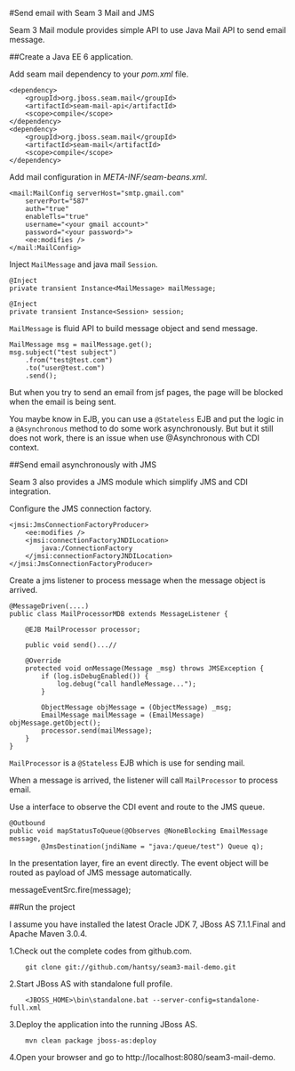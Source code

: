 #Send email with Seam 3 Mail and JMS


 Seam 3 Mail module provides simple API to use Java Mail API to send email message.
  
##Create a Java EE 6 application.
  
 Add seam mail dependency to your *pom.xml* file.
  
  	<dependency>
		<groupId>org.jboss.seam.mail</groupId>
		<artifactId>seam-mail-api</artifactId>
		<scope>compile</scope>
	</dependency>
	<dependency>
		<groupId>org.jboss.seam.mail</groupId>
		<artifactId>seam-mail</artifactId>
		<scope>compile</scope>
	</dependency>
  
 Add mail configuration in *META-INF/seam-beans.xml*. 
  
  	<mail:MailConfig serverHost="smtp.gmail.com"
		serverPort="587" 
		auth="true" 
		enableTls="true" 
		username="<your gmail account>"
		password="<your password>">
		<ee:modifies />
	</mail:MailConfig>
 
 Inject `MailMessage` and java mail `Session`.
  
  	@Inject
	private transient Instance<MailMessage> mailMessage;

	@Inject
	private transient Instance<Session> session;
  
 `MailMessage` is fluid API to build message object and  send message.
  
   	MailMessage msg = mailMessage.get();
	msg.subject("test subject")
		.from("test@test.com")
		.to("user@test.com")
		.send();

 But when you try to send an email from jsf pages, the page will be blocked when the email is being sent. 
  
 You maybe know in EJB, you can use a `@Stateless` EJB and put the logic in a `@Asynchronous` method to do some work asynchronously. But but it still does not work, there is an issue when use @Asynchronous with CDI context.
  
##Send email asynchronously with JMS
  
 Seam 3 also provides a JMS module which simplify JMS and CDI integration.
  
 Configure the JMS connection factory.
  
  	<jmsi:JmsConnectionFactoryProducer>
		<ee:modifies />
		<jmsi:connectionFactoryJNDILocation>
			java:/ConnectionFactory
		</jmsi:connectionFactoryJNDILocation>
	</jmsi:JmsConnectionFactoryProducer>
  	
 Create a jms listener to process message when the message object is arrived.
  
  	@MessageDriven(....)
	public class MailProcessorMDB extends MessageListener {
	
	    @EJB MailProcessor processor;
		
		public void send()...//
		
		@Override
		protected void onMessage(Message _msg) throws JMSException {
			if (log.isDebugEnabled()) {
				log.debug("call handleMessage...");
			}
	
			ObjectMessage objMessage = (ObjectMessage) _msg;
			EmailMessage mailMessage = (EmailMessage) objMessage.getObject();
			processor.send(mailMessage);
		}
	}
  
 `MailProcessor` is a `@Stateless` EJB which is use for sending mail.
 
 When a message is arrived, the listener will call `MailProcessor` to process email.
  
 Use a interface to observe the CDI event and route to the JMS queue.
  
  	@Outbound
	public void mapStatusToQueue(@Observes @NoneBlocking EmailMessage message,
			@JmsDestination(jndiName = "java:/queue/test") Queue q);
  
 In the presentation layer, fire an event directly. The event object will be routed as payload of JMS message automatically.
   
   messageEventSrc.fire(message);

  
##Run the project

 I assume you have installed the latest Oracle JDK 7, JBoss AS 7.1.1.Final and Apache Maven 3.0.4.
  
  1.Check out the complete codes from github.com. 
  
  		git clone git://github.com/hantsy/seam3-mail-demo.git
  	
  2.Start JBoss AS with standalone full profile.
  	
  		<JBOSS_HOME>\bin\standalone.bat --server-config=standalone-full.xml
  	
  3.Deploy the application into the running JBoss AS.
  
  		mvn clean package jboss-as:deploy
  	
  4.Open your browser and go to http://localhost:8080/seam3-mail-demo.
  	  